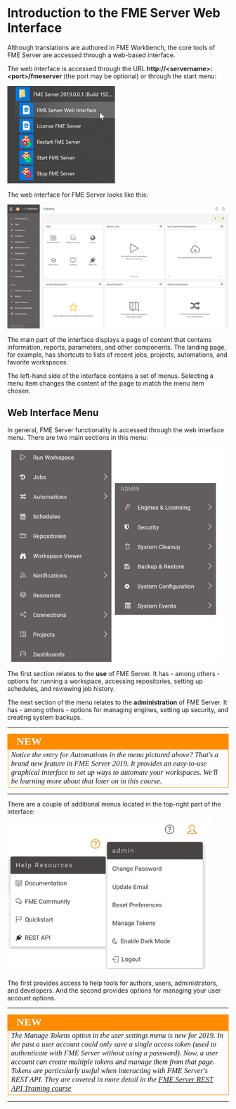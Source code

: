 # Introduction to the FME Server Web Interface

Although translations are authored in FME Workbench, the core tools of FME Server are accessed through a web-based interface.

The web interface is accessed through the URL **http://&lt;servername&gt;:&lt;port&gt;/fmeserver** (the port may be optional) or through the start menu:

![](./Images/Img1.017.ServerInterfaceAccess.png)


The web interface for FME Server looks like this:

![](./Images/Img1.018.ServerInterfaceOverview.png)

The main part of the interface displays a page of content that contains information, reports, parameters, and other components. The landing page, for example, has shortcuts to lists of recent jobs, projects, automations, and favorite workspaces.

The left-hand side of the interface contains a set of menus. Selecting a menu item changes the content of the page to match the menu item chosen.

## Web Interface Menu ##

In general, FME Server functionality is accessed through the web interface menu. There are two main sections in this menu:

![](./Images/Img1.019.ServerInterfaceMenu.png)

The first section relates to the **use** of FME Server. It has - among others - options for running a workspace, accessing repositories, setting up schedules, and reviewing job history.

The next section of the menu relates to the **administration** of FME Server. It has - among others - options for managing engines, setting up security, and creating system backups.

---

<!--New Section-->

<table style="border-spacing: 0px">
<tr>
<td style="vertical-align:middle;background-color:darkorange;border: 2px solid darkorange">
<i class="fa fa-bolt fa-lg fa-pull-left fa-fw" style="color:white;padding-right: 12px;vertical-align:text-top"></i>
<span style="color:white;font-size:x-large;font-weight: bold;font-family:serif">NEW</span>
</td>
</tr>

<tr>
<td style="border: 1px solid darkorange">
<span style="font-family:serif; font-style:italic; font-size:larger">
Notice the entry for Automations in the menu pictured above? That's a brand new feature in FME Server 2019. It provides an easy-to-use graphical interface to set up ways to automate your workspaces. We'll be learning more about that later on in this course.
</span>
</td>
</tr>
</table>

---

There are a couple of additional menus located in the top-right part of the interface:

![](./Images/Img1.021.HelpUserSettingsMenu.png)

The first provides access to help tools for authors, users, administrators, and developers. And the second provides options for managing your user account options.

---

<!--New Section-->

<table style="border-spacing: 0px">
<tr>
<td style="vertical-align:middle;background-color:darkorange;border: 2px solid darkorange">
<i class="fa fa-bolt fa-lg fa-pull-left fa-fw" style="color:white;padding-right: 12px;vertical-align:text-top"></i>
<span style="color:white;font-size:x-large;font-weight: bold;font-family:serif">NEW</span>
</td>
</tr>

<tr>
<td style="border: 1px solid darkorange">
<span style="font-family:serif; font-style:italic; font-size:larger">
The Manage Tokens option in the user settings menu is new for 2019. In the past a user account could only save a single access token (used to authenticate with FME Server without using a password). Now, a user account can create multiple tokens and manage them from that page.
<br/>Tokens are particularly useful when interacting with FME Server's REST API. They are covered in more detail in the <a href="https://www.safe.com/training/live-online/">FME Server REST API Training course</a>
</span>
</td>
</tr>
</table>

---
